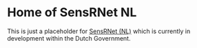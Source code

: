 # Home of SensRNet NL

This is just a placeholder for [SensRNet (NL)](https://github.com/kadaster-labs/sensrnet-home) which is currently in development within the Dutch Government.
